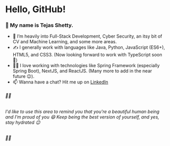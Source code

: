 # Hello, GitHub!

### 👋 My name is Tejas Shetty.
- 👀 I’m heavily into Full-Stack Development, Cyber Security, an itsy bit of CV and Machine Learning, and some more areas.
- ✍️ I generally work with languages like Java, Python, JavaScript (ES6+), HTML5, and CSS3. (Now looking forward to work with TypeScript soon 🙂)
- 👨‍💻 I love working with technologies like Spring Framework (especially Spring Boot), NextJS, and ReactJS. (Many more to add in the near future 😉).
- 📫 Wanna have a chat? Hit me up on [LinkedIn](https://www.linkedin.com/in/shetty-tejas)


###### 💞️💞
###### I'd like to use this area to remind you that you're a beautiful human being and I'm proud of you 😄 Keep being the best version of yourself, and yes, stay hydrated 😉
###### 💞️💞

<!---
Shetty-Tejas/Shetty-Tejas is a ✨ special ✨ repository because its `README.md` (this file) appears on your GitHub profile.
You can click the Preview link to take a look at your changes.
--->
